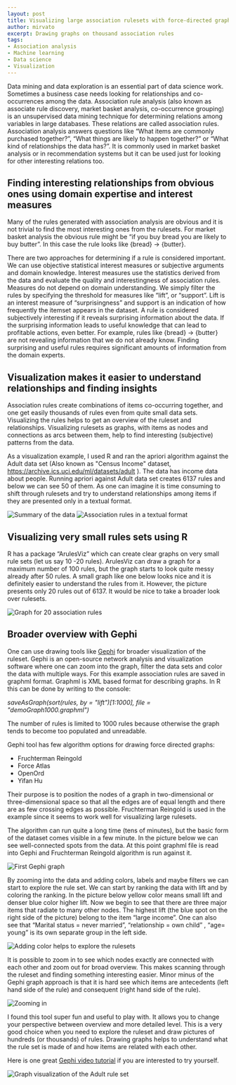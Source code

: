 ```yaml
---
layout: post
title: Visualizing large association rulesets with force-directed graph drawing algorithms
author: mirvato
excerpt: Drawing graphs on thousand association rules
tags:
- Association analysis
- Machine learning
- Data science
- Visualization
---
```


Data mining and data exploration is an essential part of data science work. Sometimes a business case needs looking for relationships and co-occurrences among the data. Association rule analysis (also known as associate rule discovery, market basket analysis, co-occurrence grouping) is an unsupervised data mining technique for determining relations among variables in large databases. These relations are called association rules.
 Association analysis answers questions like “What items are commonly purchased together?”, “What things are likely to happen together?” or “What kind of relationships the data has?”. It is commonly used in market basket analysis or in recommendation systems but it can be used just for looking for other interesting relations too. 

## Finding interesting relationships from obvious ones using domain expertise and interest measures
Many of the rules generated with association analysis are obvious and it is not trivial to find the most interesting ones from the rulesets. For market basket analysis the obvious rule might be “if you buy bread you are likely to buy butter”. In this case the rule looks like {bread} -> {butter}.  

There are two approaches for determining if a rule is considered important. We can use objective statistical interest measures or subjective arguments and domain knowledge. Interest measures use the statistics derived from the data and evaluate the quality and interestingness of association rules. Measures do not depend on domain understanding. We simply filter the rules by specifying the threshold for measures like “lift”, or “support”.   Lift is an interest measure of “surprisingness” and support is an indication of how frequently the itemset appears in the dataset.
A rule is considered subjectively interesting if it reveals surprising information about the data. If the surprising information leads to useful knowledge that can lead to profitable actions, even better. For example, rules like {bread} -> {butter} are not revealing information that we do not already know. Finding surprising and useful rules requires significant amounts of information from the domain experts.

## Visualization makes it easier to understand relationships and finding insights

Association rules create combinations of items co-occurring together, and one get easily thousands of rules even from quite small data sets.
Visualizing the rules helps to get an overview of the ruleset and relationships. Visualizing rulesets as graphs, with items as nodes and connections as arcs between them, help to find interesting (subjective) patterns from the data.

As a visualization example, I used R and ran the apriori algorithm against the Adult data set (Also known as "Census Income" dataset, https://archive.ics.uci.edu/ml/datasets/adult ). The data has income data about people. Running apriori against Adult data set creates 6137 rules and below we can see 50 of them. As one can imagine it is time consuming to shift through rulesets and try to understand relationships among items if they are presented only in a textual format. 

![Summary of the data](/img/visualization_association_rule/summary(adult).png) 
![Association rules in a textual format](/img/visualization_association_rule/rules_text.png)

## Visualizing very small rules sets using R

R has a package “ArulesViz” which can create clear graphs on very small rule sets (let us say 10 -20 rules). ArulesViz can draw a graph for a maximum number of 100 rules, but the graph starts to look quite messy already after 50 rules. A small graph like one below looks nice and it is definitely easier to understand the rules from it. However, the picture presents only 20 rules out of 6137. It would be nice to take a broader look over rulesets.

![Graph for 20 association rules](/img/visualization_association_rule/small_graph.png)

## Broader overview with Gephi 

One can use drawing tools like [Gephi](https://gephi.org/) for broader visualization of the ruleset. Gephi is an open-source network analysis and visualization software where one can zoom into the graph, filter the data sets and color the data with multiple ways. 
For this example association rules are saved in graphml format. Graphml is XML based format for describing graphs. In R this can be done by writing to the console: 

*saveAsGraph(sort(rules, by = "lift")[1:1000], file = "demoGraph1000.graphml")*

The number of rules is limited to 1000 rules because otherwise the graph tends to become too populated and unreadable.  

Gephi tool has few algorithm options for drawing force directed graphs: 
- Fruchterman Reingold
- Force Atlas
- OpenOrd
- Yifan Hu

Their purpose is to position the nodes of a graph in two-dimensional or three-dimensional space so that all the edges are of equal length and there are as few crossing edges as possible. Fruchterman Reingold is used in the example since it seems to work well for visualizing large rulesets. 

The algorithm can run quite a long time (tens of minutes), but the basic form of the dataset comes visible in a few minute. In the picture below we can see well-connected spots from the data. At this point graphml file is read into Gephi and Fruchterman Reingold algorithm is run against it.

![First Gephi graph](/img/visualization_association_rule/gephi_graph1.png)

By zooming into the data and adding colors, labels and maybe filters we can start to explore the rule set. 
We can start by ranking the data with lift and by coloring the ranking. In the picture below  yellow color means small lift and denser blue color higher lift. Now we begin to see that there are three major items that radiate to many other nodes. The highest lift (the blue spot on the right side of the picture) belong to the item “large income”. One can also see that “Marital status = never married”, “relationship = own child” , “age= young” is its own separate group in the left side. 

![Adding color helps to explore the rulesets](/img/visualization_association_rule/gephi_graph2.png)

It is possible to zoom in to see which nodes exactly are connected with each other and zoom out for broad overview. This makes scanning through the ruleset and finding something interesting easier. Minor minus of the Gephi graph approach is that it is hard see which items are antecedents (left hand side of the rule) and consequent (right hand side of the rule). 

![Zooming in](/img/visualization_association_rule/zoom.png)

I found this tool super fun and useful to play with. It allows you to change your perspective between overview and more detailed level. This is a very good choice when you need to explore the ruleset and draw pictures of hundreds (or thousands) of rules. Drawing graphs helps to understand what the rule set is made of and how items are related with each other.

Here is one great [Gephi video tutorial](https://www.youtube.com/watch?v=HJ4Hcq3YX4k) if you are interested to try yourself.



![Graph visualization of the Adult rule set](/img/visualization_association_rule/gephi_graph3.png)



